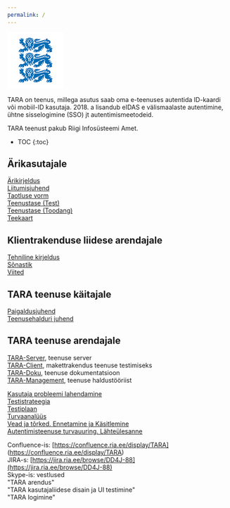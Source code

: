 ```yaml
---
permalink: /
---
```


![](img/LOVID.png)

TARA on teenus, millega asutus saab oma e-teenuses  autentida ID-kaardi või mobiil-ID kasutaja. 2018. a lisandub eIDAS e välismaalaste autentimine, ühtne sisselogimine (SSO) jt autentimismeetodeid.

TARA teenust pakub Riigi Infosüsteemi Amet. 

- TOC
{:toc}

## Ärikasutajale

[Ärikirjeldus](Arikirjeldus)<br>
[Liitumisjuhend](Liitumisjuhend)<br>
[Taotluse vorm](TaotluseVorm)<br>
[Teenustase (Test)](SLATest)<br>
[Teenustase (Toodang)]()<br>
[Teekaart](Teekaart)<br>

## Klientrakenduse liidese arendajale

[Tehniline kirjeldus](TehnilineKirjeldus)<br>
[Sõnastik](Sonastik)<br>
[Viited](Viited)<br>

## TARA teenuse käitajale

[Paigaldusjuhend](https://confluence.ria.ee/pages/viewpage.action?pageId=71172276)<br>
[Teenusehalduri juhend](https://confluence.ria.ee/display/TARA/TARA+autentimisteenus.+Teenusehalduri+juhend)

## TARA teenuse arendajale

[TARA-Server](https://github.com/e-gov/TARA-Server), teenuse server<br>
[TARA-Client](https://github.com/e-gov/TARA-Client), makettrakendus teenuse testimiseks<br>
[TARA-Doku](https://github.com/e-gov/TARA-Doku), teenuse dokumentatsioon<br>
[TARA-Management](https://github.com/e-gov/TARA-Management), teenuse haldustööriist<br>

[Kasutaja probleemi lahendamine](Kasutaja)<br>
[Testistrateegia](https://confluence.ria.ee/display/TARA/TARA+testistrateegia)<br>
[Testiplaan](https://confluence.ria.ee/display/TARA/TARA+testplaan)<br>
[Turvaanalüüs](Turvaanaluus)<br>
[Vead ja tõrked. Ennetamine ja Käsitlemine](Veakasitlus)<br>
[Autentimisteenuse turvauuring. Lähteülesanne](Uuring)

Confluence-is: [https://confluence.ria.ee/display/TARA]<br>(https://confluence.ria.ee/display/TARA)<br>
JIRA-s: [https://jira.ria.ee/browse/DD4J-88](https://jira.ria.ee/browse/DD4J-88)<br>
Skype-is: vestlused<br>
  "TARA arendus"<br>
  "TARA kasutajaliidese disain ja UI testimine"<br>
  "TARA logimine"


